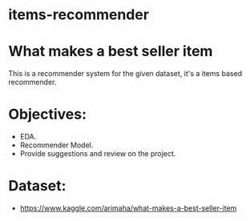 # items-recommender

# What makes a best seller item


This is a recommender system for the given dataset, it's a items based recommender.

# Objectives:
- EDA.
- Recommender Model.
- Provide suggestions and review on the project.

# Dataset:
- https://www.kaggle.com/arimaha/what-makes-a-best-seller-item
